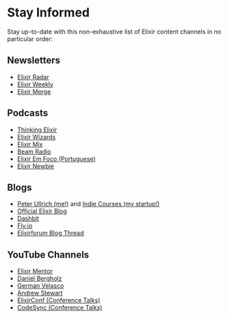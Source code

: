 # Stay Informed

Stay up-to-date with this non-exhaustive list of Elixir content channels in no particular order:

## Newsletters

* [Elixir Radar](https://elixir-radar.com/)
* [Elixir Weekly](https://elixirweekly.net/)
* [Elixir Merge](https://elixirmerge.com/)

## Podcasts

* [Thinking Elixir](https://podcast.thinkingelixir.com/)
* [Elixir Wizards](https://smartlogic.io/podcast/elixir-wizards/)
* [Elixir Mix](https://topenddevs.com/podcasts/elixir-mix)
* [Beam Radio](https://www.beamrad.io/)
* [Elixir Em Foco (Portuguese)](https://www.elixiremfoco.com/)
* [Elixir Newbie](https://www.elixirnewbie.com/podcast)

## Blogs

* [Peter Ullrich (me!)](https://peterullrich.com) and [Indie Courses (my startup!)](https://indiecourses.com/blog)
* [Official Elixir Blog](https://elixir-lang.org/blog/)
* [Dashbit](https://dashbit.co/blog)
* [Fly.io](https://fly.io/phoenix-files/)
* [Elixirforum Blog Thread](https://elixirforum.com/t/elixir-blog-posts)

## YouTube Channels

* [Elixir Mentor](https://www.youtube.com/@elixirmentor)
* [Daniel Bergholz](https://www.youtube.com/@DanielBergholz)
* [German Velasco](https://www.youtube.com/@germanvelasco)
* [Andrew Stewart](https://www.youtube.com/channel/UCYQ3zFdm_2fiQA3zXPONvcQ)
* [ElixirConf (Conference Talks)](https://www.youtube.com/@ElixirConf)
* [CodeSync (Conference Talks)](https://www.youtube.com/@CodeSync)
